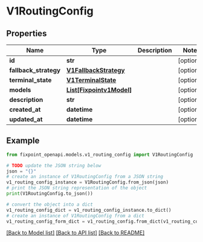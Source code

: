 # V1RoutingConfig


## Properties

Name | Type | Description | Notes
------------ | ------------- | ------------- | -------------
**id** | **str** |  | [optional] 
**fallback_strategy** | [**V1FallbackStrategy**](V1FallbackStrategy.md) |  | [optional] 
**terminal_state** | [**V1TerminalState**](V1TerminalState.md) |  | [optional] 
**models** | [**List[Fixpointv1Model]**](Fixpointv1Model.md) |  | [optional] 
**description** | **str** |  | [optional] 
**created_at** | **datetime** |  | [optional] 
**updated_at** | **datetime** |  | [optional] 

## Example

```python
from fixpoint_openapi.models.v1_routing_config import V1RoutingConfig

# TODO update the JSON string below
json = "{}"
# create an instance of V1RoutingConfig from a JSON string
v1_routing_config_instance = V1RoutingConfig.from_json(json)
# print the JSON string representation of the object
print(V1RoutingConfig.to_json())

# convert the object into a dict
v1_routing_config_dict = v1_routing_config_instance.to_dict()
# create an instance of V1RoutingConfig from a dict
v1_routing_config_form_dict = v1_routing_config.from_dict(v1_routing_config_dict)
```
[[Back to Model list]](../README.md#documentation-for-models) [[Back to API list]](../README.md#documentation-for-api-endpoints) [[Back to README]](../README.md)


